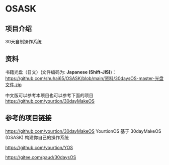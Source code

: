 # OSASK

## 项目介绍

30天自制操作系统

## 资料

书籍光盘（日文）(文件编码为: **Japanese (Shift-JIS)**)：
 https://github.com/shuhai65/OSASK/blob/main/资料/30daysOS-master-光盘文件.zip 

中文版可以参考本项目也可以参考下面的项目
https://github.com/yourtion/30dayMakeOS

## 参考的项目链接

https://github.com/yourtion/30dayMakeOS
YourtionOS 基于 30dayMakeOS (OSASK) 构建你自己的操作系统


https://github.com/yourtion/YOS

https://gitee.com/paud/30daysOS

